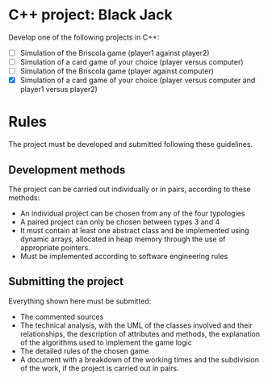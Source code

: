 # C++ project: Black Jack
Develop one of the following projects in C++:
- [ ] Simulation of the Briscola game (player1 against player2)
- [ ] Simulation of a card game of your choice (player versus computer)
- [ ] Simulation of the Briscola game (player against computer)
- [x] Simulation of a card game of your choice (player versus computer and player1 versus player2)

# Rules
The project must be developed and submitted following these guidelines.

## Development methods
The project can be carried out individually or in pairs, according to these methods:
- An individual project can be chosen from any of the four typologies
- A paired project can only be chosen between types 3 and 4
- It must contain at least one abstract class and be implemented using dynamic arrays, allocated in heap memory through the use of appropriate pointers.
- Must be implemented according to software engineering rules

## Submitting the project
Everything shown here must be submitted:
- The commented sources
- The technical analysis, with the UML of the classes involved and their relationships, the description of attributes and methods, the explanation of the algorithms used to implement the game logic
- The detailed rules of the chosen game
- A document with a breakdown of the working times and the subdivision of the work, if the project is carried out in pairs.
